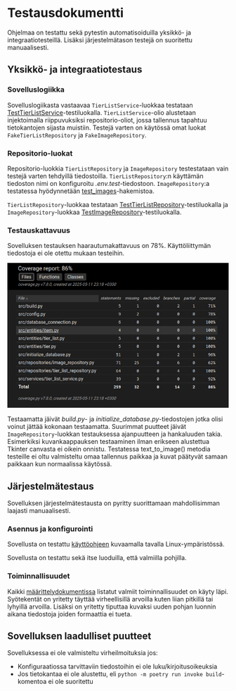 # Testausdokumentti

Ohjelmaa on testattu sekä pytestin automatisoiduilla yksikkö- ja integraatiotesteillä. Lisäksi järjestelmätason testejä on suoritettu manuaalisesti.

## Yksikkö- ja integraatiotestaus

### Sovelluslogiikka

Sovelluslogiikasta vastaavaa `TierListService`-luokkaa testataan [TestTierListService](../src/tests/services/tier_list_service_test.py)-testiluokalla. `TierListService`-olio alustetaan injektoimalla riippuvuksiksi repositorio-oliot, jossa tallennus tapahtuu tietokantojen sijasta muistiin. Testejä varten on käytössä omat luokat `FakeTierListRepository` ja `FakeImageRepository`.

### Repositorio-luokat

Repositorio-luokkia `TierListRepository` ja `ImageRepository` testestataan vain testejä varten tehdyillä tiedostoilla. `TierListRepository`:n käyttämän tiedoston nimi on konfiguroitu _.env.test_-tiedostoon. `ImageRepository`:a testatessa hyödynnetään [test_images](../data/test_images/)-hakemistoa.

`TierListRepository`-luokkaa testataan [TestTierListRepository](../src/tests/repositories/tier_list_repository_test.py)-testiluokalla ja `ImageRepository`-luokkaa [TestImageRepository](../src/tests/repositories/image_repository_test.py)-testiluokalla.

### Testauskattavuus

Sovelluksen testauksen haarautumakattavuus on 78%. Käyttöliittymän tiedostoja ei ole otettu mukaan testeihin.

![](./kuvat/testikattavuus.png)

Testaamatta jäivät _build.py_- ja _initialize_database.py_-tiedostojen jotka olisi voinut jättää kokonaan testaamatta. Suurimmat puutteet jäivät `ImageRepository`-luokkan testauksessa ajanpuutteen ja hankaluuden takia. Esimerkiksi kuvankaappauksen testaaminen ilman erikseen alustettua Tkinter canvasta ei oikein onnistu. Testatessa text_to_image() metodia testeille ei oltu valmisteltu omaa tallennus paikkaa ja kuvat päätyvät samaan paikkaan kun normaalissa käytössä.

## Järjestelmätestaus

Sovelluksen järjestelmätestausta on pyritty suorittamaan mahdollisimman laajasti manuaalisesti.

### Asennus ja konfigurointi

Sovellusta on testattu [käyttöohjeen](./kayttoohje.md) kuvaamalla tavalla Linux-ympäristössä.

Sovellusta on testattu sekä itse luoduilla, että valmiilla pohjilla.

### Toiminnallisuudet

Kaikki [määrittelydokumentissa](./vaatimusmaarittely.md) listatut valmiit toiminnallisuudet on käyty läpi. Syötekentät on yritetty täyttää virheellisillä arvoilla kuten liian pitkillä tai lyhyillä arvoilla. Lisäksi on yritetty tiputtaa kuvaksi uuden pohjan luonnin aikana tiedostoja joiden formaattia ei tueta.

## Sovelluksen laadulliset puutteet

Sovelluksessa ei ole valmisteltu virheilmoituksia jos:

- Konfiguraatiossa tarvittaviin tiedostoihin ei ole luku/kirjoitusoikeuksia
- Jos tietokantaa ei ole alustettu, eli `python -m poetry run invoke build`-komentoa ei ole suoritettu